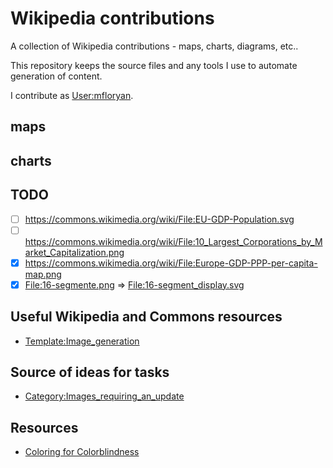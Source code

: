 # Wikipedia contributions

A collection of Wikipedia contributions - maps, charts, diagrams, etc..

This repository keeps the source files and any tools I use to automate generation of content.

I contribute as [User:mfloryan](https://commons.wikimedia.org/wiki/User:Mfloryan).

## maps

## charts

## TODO

- [ ] https://commons.wikimedia.org/wiki/File:EU-GDP-Population.svg
- [ ] https://commons.wikimedia.org/wiki/File:10_Largest_Corporations_by_Market_Capitalization.png
- [x] <https://commons.wikimedia.org/wiki/File:Europe-GDP-PPP-per-capita-map.png>
- [x] [File:16-segmente.png](https://commons.wikimedia.org/wiki/File:16-segmente.png) => [File:16-segment_display.svg](https://commons.wikimedia.org/wiki/File:16-segment_display.svg)

## Useful Wikipedia and Commons resources

- [Template:Image_generation](https://commons.wikimedia.org/wiki/Template:Image_generation)

## Source of ideas for tasks

- [Category:Images_requiring_an_update](https://commons.wikimedia.org/wiki/Category:Images_requiring_an_update)

## Resources

- [Coloring for Colorblindness](https://davidmathlogic.com/colorblind/#%23D81B60-%231E88E5-%23FFC107-%23004D40)
